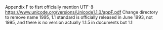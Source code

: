 Appendix F to fisrt officially mention UTF-8
https://www.unicode.org/versions/Unicode1.1.0/appF.pdf
Change directory to remove name 1995, 1.1 standard is officially released in June 1993, not 1995, and there is no version actually 1.1.5 in documents but 1.1
